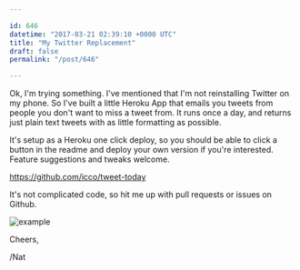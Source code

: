 ```yaml
---

id: 646
datetime: "2017-03-21 02:39:10 +0000 UTC"
title: "My Twitter Replacement"
draft: false
permalink: "/post/646"

---
```


Ok, I'm trying something. I've mentioned that I'm not reinstalling Twitter on my phone. So I've built a little Heroku App that emails you tweets from people you don't want to miss a tweet from. It runs once a day, and returns just plain text tweets with as little formatting as possible.

It's setup as a Heroku one click deploy, so you should be able to click a button in the readme and deploy your own version if you're interested. Feature suggestions and tweaks welcome.

https://github.com/icco/tweet-today

It's not complicated code, so hit me up with pull requests or issues on Github.

![example](https://cl.ly/jdwc/d)

Cheers,

/Nat
